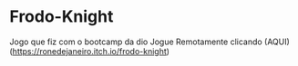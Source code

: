 # Frodo-Knight
Jogo que fiz com o bootcamp da dio Jogue Remotamente clicando (AQUI)(https://ronedejaneiro.itch.io/frodo-knight)
